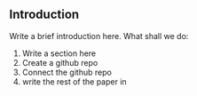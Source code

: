 ## Introduction

Write a  brief introduction here. What shall we do:

1. Write a section here
2. Create a github repo
3. Connect the github repo
4. write the rest of the paper in 
